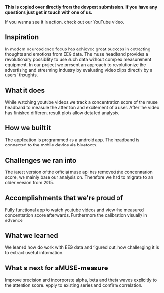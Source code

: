 **This is copied over directly from the devpost submission. If you have any questions just get in touch with one of us.**

If you wanna see it in action, check out our YouTube [video](https://www.youtube.com/watch?v=cZzjmjXG_7c).

## Inspiration

In modern neuroscience focus has achieved great success in extracting thoughts and emotions from EEG data. The muse headband provides a revolutionary possibility to use such data without complex measurement equipment. In our project we present an approach to revolutionize the advertising and streaming industry by evaluating video clips directly by a users' thoughts.
## What it does

While watching youtube videos we track a concentration score of the muse headband to measure the attention and excitement of a user. After the video has finished different result plots allow detailed analysis.
## How we built it

The application is programmed as a android app. The headband is connected to the mobile device via bluetooth.
## Challenges we ran into

The latest version of the official muse api has removed the concentration score, we mainly base our analysis on. Therefore we had to migrate to an older version from 2015.
## Accomplishments that we're proud of

Fully functional app to watch youtube videos and view the measured concentration score afterwards. Furthermore the calibration visually in advance.
## What we learned

We leaned how do work with EEG data and figured out, how challenging it is to extract useful information.
## What's next for aMUSE-measure

Improve precision and incorporate alpha, beta and theta waves explicitly to the attention score. Apply to existing series and confirm correlation.
